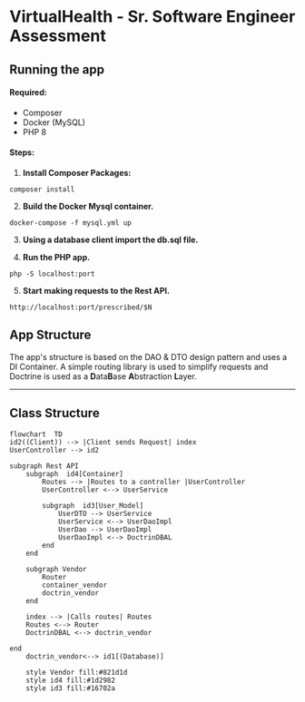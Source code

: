 # VirtualHealth - Sr. Software Engineer Assessment

## Running the app
#### Required:
* Composer
* Docker (MySQL)
* PHP 8

#### Steps:

1. **Install Composer Packages:**

```
composer install
```

2. **Build the Docker Mysql container.**
```
docker-compose -f mysql.yml up
```
3. **Using a database client import the db.sql file.**


4. **Run the PHP app.**
```
php -S localhost:port
```

5. **Start making requests to the Rest API.**
```
http://localhost:port/prescribed/$N
```


## App Structure
The app's structure is based on the DAO & DTO design pattern and uses a DI Container. A simple routing library is used to simplify requests and Doctrine is used as a **D**ata**B**ase **A**bstraction **L**ayer.


---  
Class Structure
---
```mermaid
flowchart  TD
id2((Client)) --> |Client sends Request| index
UserController --> id2

subgraph Rest API
	subgraph  id4[Container]
		Routes --> |Routes to a controller |UserController 
		UserController <--> UserService 
		
		subgraph  id3[User_Model]
			UserDTO --> UserService
			UserService <--> UserDaoImpl
			UserDao --> UserDaoImpl
			UserDaoImpl <--> DoctrinDBAL
		end
	end

	subgraph Vendor
		Router
		container_vendor 
		doctrin_vendor
	end
	
	index --> |Calls routes| Routes
	Routes <--> Router
	DoctrinDBAL <--> doctrin_vendor
	
end
	doctrin_vendor<--> id1[(Database)]

	style Vendor fill:#821d1d
	style id4 fill:#1d2982
	style id3 fill:#16702a

```